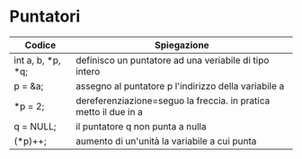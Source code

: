 # Puntatori

| Codice | Spiegazione |
| - | - |
| int a, b, *p, *q; | definisco un puntatore ad una veriabile di tipo intero |
| p = &a; | assegno al puntatore p l'indirizzo della variabile a |
| *p = 2; | dereferenziazione=seguo la freccia. in pratica metto il due in a |
| q = NULL; | il puntatore q non punta a nulla |
| (*p)++; | aumento di un'unità la variabile a cui punta |